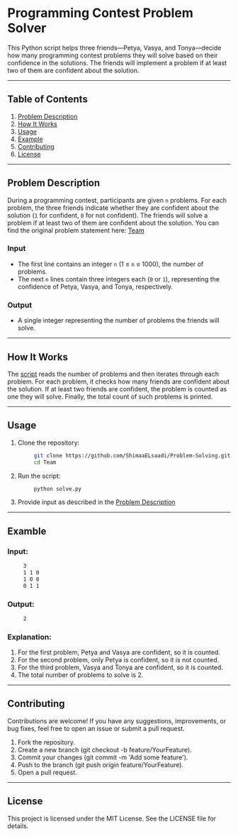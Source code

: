 # Programming Contest Problem Solver

This Python script helps three friends—Petya, Vasya, and Tonya—decide how many programming contest problems they will solve based on their confidence in the solutions. The friends will implement a problem if at least two of them are confident about the solution.

---

## Table of Contents
1. [Problem Description](#problem-description)
2. [How It Works](#how-it-works)
3. [Usage](#usage)
4. [Example](#example)
5. [Contributing](#contributing)
6. [License](#license)

---

## Problem Description

During a programming contest, participants are given `n` problems. For each problem, the three friends indicate whether they are confident about the solution (`1` for confident, `0` for not confident). The friends will solve a problem if at least two of them are confident about the solution.
You can find the original problem statement here: [Team](https://codeforces.com/contest/231/problem/A)

### Input
- The first line contains an integer `n` (1 ≤ `n` ≤ 1000), the number of problems.
- The next `n` lines contain three integers each (`0` or `1`), representing the confidence of Petya, Vasya, and Tonya, respectively.

### Output
- A single integer representing the number of problems the friends will solve.

---

## How It Works

The [script](./solve.py) reads the number of problems and then iterates through each problem. For each problem, it checks how many friends are confident about the solution. If at least two friends are confident, the problem is counted as one they will solve. Finally, the total count of such problems is printed.

---

## Usage

1. Clone the repository:
   ```bash
        git clone https://github.com/ShimaaELsaadi/Problem-Solving.git
        cd Team
    ```
2. Run the script:
   ```bash
        python solve.py
    ```
3. Provide input as described in the [Problem Description](#problem-description)

---

## Examble
### Input:
   ```bash
        3
        1 1 0
        1 0 0
        0 1 1
   ```
### Output:
   ```bash
        2
   ```
### Explanation:
1. For the first problem, Petya and Vasya are confident, so it is counted.
2. For the second problem, only Petya is confident, so it is not counted.
3. For the third problem, Vasya and Tonya are confident, so it is counted.
4. The total number of problems to solve is 2.

---

## Contributing
Contributions are welcome! If you have any suggestions, improvements, or bug fixes, feel free to open an issue or submit a pull request.

1. Fork the repository.
2. Create a new branch (git checkout -b feature/YourFeature).
3. Commit your changes (git commit -m 'Add some feature').
4. Push to the branch (git push origin feature/YourFeature).
5. Open a pull request.

---

## License
This project is licensed under the MIT License. See the LICENSE file for details.
